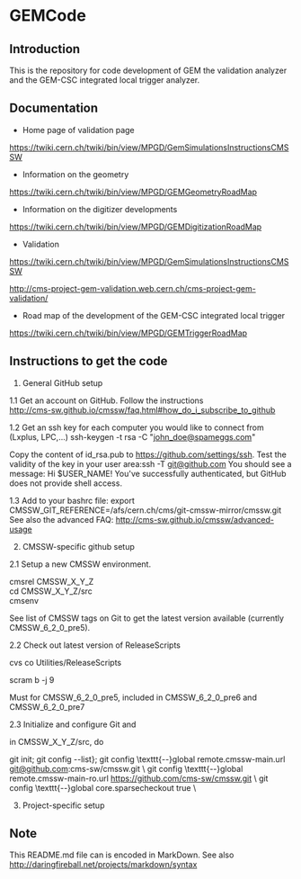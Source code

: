 GEMCode
======

Introduction
-------------

This is the repository for code development of GEM the validation analyzer and the GEM-CSC integrated local trigger analyzer. 


Documentation
-------------

* Home page of validation page

https://twiki.cern.ch/twiki/bin/view/MPGD/GemSimulationsInstructionsCMSSW

* Information on the geometry

https://twiki.cern.ch/twiki/bin/view/MPGD/GEMGeometryRoadMap

* Information on the digitizer developments

https://twiki.cern.ch/twiki/bin/view/MPGD/GEMDigitizationRoadMap

* Validation

https://twiki.cern.ch/twiki/bin/view/MPGD/GemSimulationsInstructionsCMSSW

http://cms-project-gem-validation.web.cern.ch/cms-project-gem-validation/

* Road map of the development of the GEM-CSC integrated local trigger

https://twiki.cern.ch/twiki/bin/view/MPGD/GEMTriggerRoadMap


Instructions to get the code
----------------------------

1. General GitHub setup

1.1 Get an account on GitHub. Follow the instructions  
http://cms-sw.github.io/cmssw/faq.html#how_do_i_subscribe_to_github

1.2 Get an ssh key for each computer you would like to connect from (Lxplus, LPC,...) 
ssh-keygen -t rsa -C "john_doe@spameggs.com"

Copy the content of id_rsa.pub to https://github.com/settings/ssh. 
Test the validity of the key in your user area:ssh -T git@github.com
You should see a message: Hi $USER_NAME! You've successfully authenticated, but GitHub does not provide shell access.

1.3 Add to your bashrc file: 
export CMSSW_GIT_REFERENCE=/afs/cern.ch/cms/git-cmssw-mirror/cmssw.git
See also the advanced FAQ: http://cms-sw.github.io/cmssw/advanced-usage

2. CMSSW-specific github setup

2.1 Setup a new CMSSW environment. 

cmsrel CMSSW_X_Y_Z<br>
cd CMSSW_X_Y_Z/src<br>
cmsenv<br>
 
See list of CMSSW tags on Git to get the latest version available (currently CMSSW_6_2_0_pre5).


2.2 Check out latest version of ReleaseScripts

cvs co Utilities/ReleaseScripts

scram b -j 9

Must for CMSSW_6_2_0_pre5, included in CMSSW_6_2_0_pre6 and CMSSW_6_2_0_pre7


2.3 Initialize and configure Git and 

in CMSSW_X_Y_Z/src, do 

git init;
git config --list};
git config \texttt{--}global remote.cmssw-main.url git@github.com:cms-sw/cmssw.git \\
git config \texttt{--}global remote.cmssw-main-ro.url https://github.com/cms-sw/cmssw.git \\
git config \texttt{--}global core.sparsecheckout true \\


3. Project-specific setup

Note
----

This README.md file can is encoded in MarkDown. See also
http://daringfireball.net/projects/markdown/syntax

